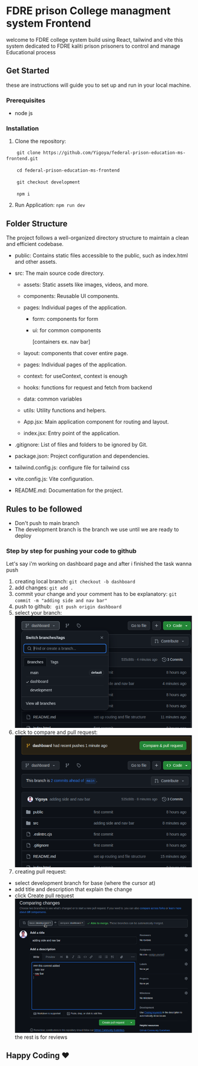 # FDRE prison College managment system Frontend

welcome to FDRE college system build using React, tailwind and vite
this system dedicated to FDRE kaliti prison prisoners to control and manage Educational process

## Get Started

these are instructions will guide you to set up and run in your local machine.


### Prerequisites

- node js

### Installation

1. Clone the repository:

```
    git clone https://github.com/Yigoya/federal-prison-education-ms-frontend.git

    cd federal-prison-education-ms-frontend

    git checkout development

    npm i
```

2. Run Application: `npm run dev`

## Folder Structure

The project follows a well-organized directory structure to maintain a clean and efficient codebase.

- public: Contains static files accessible to the public, such as index.html and other assets.

- src: The main source code directory.

  - assets: Static assets like images, videos, and more.
  - components: Reusable UI components.
  - pages: Individual pages of the application.
    - form: components for form
    - ui: for common components

      [containers ex. nav bar]

  - layout: components that cover entire page.
  - pages: Individual pages of the application.
  - context: for useContext, context is enough
  - hooks: functions for request and fetch from backend
  - data: common variables

  - utils: Utility functions and helpers.
  - App.jsx: Main application component for routing and layout.
  - index.jsx: Entry point of the application.

- .gitignore: List of files and folders to be ignored by Git.

- package.json: Project configuration and dependencies.

- tailwind.config.js: configure file for tailwind css

- vite.config.js: Vite configuration.

- README.md: Documentation for the project.

## Rules to be followed

- Don't push to main branch
- The development branch is the branch we use until we are ready to deploy

### Step by step for pushing your code to github

Let's say i'm working on dashboard page and after i finished the task wanna push

1. creating local branch: `git checkout -b dashboard`
2. add changes: `git add .`
3. commit your change and your comment has to be explanatory: `git commit -m "adding side and nav bar"`
4. push to github: ` git push origin dashboard`
5. select your branch:
   ![select your branch](./image/ig1.png)
6. click to compare and pull request:
   ![click to compare and pull request:](./image/ig2.png)
7. creating pull request:

- select development branch for base (where the cursor at)
- add title and description that explain the change
- click Create pull request
  ![click to compare and pull request:](./image/ig3.png)
  the rest is for reviews

## Happy Coding :heart:

